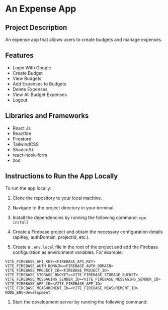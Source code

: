 # An Expense App

## Project Description

An expense app that allows users to create budgets and manage expenses.

## Features

- Login With Google
- Create Budget
- View Budgets
- Add Expenses to Budgets
- Delete Expenses
- View All Budget Expenses
- Logout

## Libraries and Frameworks

- React Js
- Reactfire
- Firestore
- TailwindCSS
- Shadcn/UI
- react-hook-form
- zod

## Instructions to Run the App Locally

To run the app locally:

1. Clone the repository to your local machine.
2. Navigate to the project directory in your terminal.
3. Install the dependencies by running the following command: `npm install`

4. Create a Firebase project and obtain the necessary configuration details (apiKey, authDomain, projectId, etc.).
5. Create a `.env.local` file in the root of the project and add the Firebase configuration as environment variables. For example:

```
VITE_FIREBASE_API_KEY=<FIREBASE_API_KEY>
VITE_FIREBASE_AUTH_DOMAIN=<FIREBASE_AUTH_DOMAIN>
VITE_FIREBASE_PROJECT_ID=<FIREBASE_PROJECT_ID>
VITE_FIREBASE_STORAGE_BUCKET=<VITE_FIREBASE_STORAGE_BUCKET>
VITE_FIREBASE_MESSAGING_SENDER_ID=<VITE_FIREBASE_MESSAGING_SENDER_ID>
VITE_FIREBASE_APP_ID=<VITE_FIREBASE_APP_ID>
VITE_FIREBASE_MEASUREMENT_ID=<VITE_FIREBASE_MEASUREMENT_ID>
NODE_ENV=development
```

1. Start the development server by running the following command:
